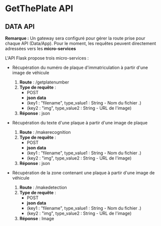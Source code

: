 # GetThePlate API

## DATA API
**Remarque :** Un gateway sera configuré pour gérer la route prise pour chaque API (Data/App). Pour le moment, les requêtes peuvent directement adressées vers les **micro-services**

L'API Flask propose trois micro-services :

- Récupération du numéro de plaque d'immatriculation à partir d'une image de véhicule
    1. **Route** : /getplatenumber
    2. **Type de requête** : 
        - POST  
        - **json data**
        - (key1 : "filename", type_value1 : String - Nom du fichier <nom>.<format>) 
        - (key2 : "img", type_value2 : String - URL de l'image) 
    3. **Réponse** : json

- Récupération du texte d'une plaque à partir d'une image de plaque
    1. **Route** : /makerecognition
    2. **Type de requête** : 
        - POST  
        - **json data**
        - (key1 : "filename", type_value1 : String - Nom du fichier <nom>.<format>) 
        - (key2 : "img", type_value2 : String - URL de l'image) 
    3. **Réponse** : json

- Récupération de la zone contenant une plaque à partir d'une image de véhicule
    1. **Route** : /makedetection
    2. **Type de requête** : 
        - POST  
        - **json data**
        - (key1 : "filename", type_value1 : String - Nom du fichier <nom>.<format>) 
        - (key2 : "img", type_value2 : String - URL de l'image) 
    3. **Réponse** : Image




